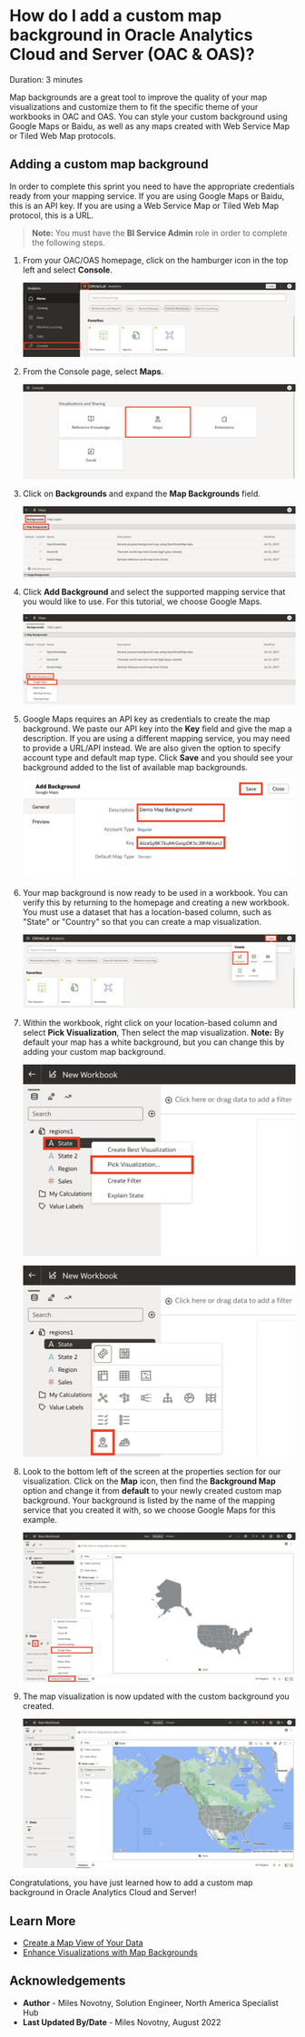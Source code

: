 # How do I add a custom map background in Oracle Analytics Cloud and Server (OAC & OAS)?

Duration: 3 minutes

Map backgrounds are a great tool to improve the quality of your map visualizations and customize them to fit the specific theme of your workbooks in OAC and OAS. You can style your custom background using Google Maps or Baidu, as well as any maps created with Web Service Map or Tiled Web Map protocols.

[](youtube:g5EiaGnUXDg:large)

## Adding a custom map background
In order to complete this sprint you need to have the appropriate credentials
ready from your mapping service. If you are using Google Maps or Baidu, this is an API key.
If you are using a Web Service Map or Tiled Web Map protocol, this is a URL.

>**Note:** You must have the **BI Service Admin** role in order to complete the following steps.

1. From your OAC/OAS homepage, click on the hamburger icon in the top left and select **Console**.

    ![OAC Homepage](images/oac-homepage.png)

2. From the Console page, select **Maps**.

    ![OAC Console Page](images/oac-console-page.png)

3. Click on **Backgrounds** and expand the **Map Backgrounds** field.

    ![OAC Console Maps page](images/oac-console-maps-page.png)

4. Click **Add Background** and select the supported mapping service that you would like to use. For this tutorial, we choose Google Maps.

    ![OAC Console Maps adding background](images/oac-console-maps-add-background.png)

5. Google Maps requires an API key as credentials to create the map background. We paste our API key into the **Key** field and give the map a description. If you are using a different mapping service, you may need to provide a URL/API instead. We are also given the option to specify account type and default map type. Click **Save** and you should see your background added to the list of available map backgrounds.

    ![OAC create custom map background](images/oac-add-map-background.png)

6. Your map background is now ready to be used in a workbook. You can verify this by returning to the homepage
and creating a new workbook. You must use a dataset that has a location-based column, such as "State" or "Country" so that
you can create a map visualization.

    ![OAC create workbook](images/oac-create-workbook.png)

7. Within the workbook, right click on your location-based column and select
**Pick Visualization**, Then select the map visualization.
**Note:** By default your map has a white background, but you can change
this by adding your custom map background.

    ![OAC pick visualization](images/oac-pick-visualization.png)

    ![OAC choose map visualization](images/oac-map-visualization.png)

8. Look to the bottom left of the screen at the properties section for our visualization. Click on the **Map** icon, then
find the **Background Map** option and change it from **default** to your newly created custom map background. Your background is
listed by the name of the mapping service that you created it with, so we choose Google Maps for this example.

    ![OAC apply custom map background](images/oac-apply-custom-map-background.png)

9. The map visualization is now updated with the custom background you created.

    ![OAC show custom map background](images/oac-custom-map-background.png)

Congratulations, you have just learned how to add a custom map background in Oracle Analytics Cloud and Server!


## Learn More

* [Create a Map View of Your Data](https://docs.oracle.com/en/cloud/paas/analytics-cloud/tutorial-create-map-view-of-data/#before_you_begin)
* [Enhance Visualizations with Map Backgrounds](https://docs.oracle.com/en/cloud/paas/analytics-cloud/acubi/enhance-visualizations-map-backgrounds.html)

## Acknowledgements
* **Author** - Miles Novotny, Solution Engineer, North America Specialist Hub
* **Last Updated By/Date** - Miles Novotny, August 2022
